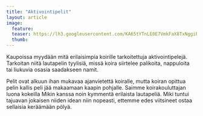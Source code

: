 ```yaml
---
title: "Aktivointipelit"
layout: article
image:
  feature:
  teaser: https://lh3.googleusercontent.com/KA65tYTnLE0E7VmkFaX8TxNggiPDyo0gI0m6Z1kLXRY=w245
  thumb:
---
```


Kaupoissa myydään mitä erilaisimpia koirille tarkoitettuja aktivointipelejä. Tarkoitan niitä lautapelin tyylisiä, missä koira siirtelee palikoita, nappuloita tai liukuvia osasia saadakseen namit.

Pelit ovat alkuun ihan mukavaa ajanvietettä koiralle, mutta koiran opittua pelin kallis peli jää makaamaan kaapin pohjalle. Saimme koirakouluttajan luona kokeilla Mikin kanssa noin kymmentä erilaista lautapeliä. Miki tuntui tajuavan jokaisen niiden idean niin nopeasti, ettemme edes viitsineet ostaa sellaisia keräämään pölyä.
